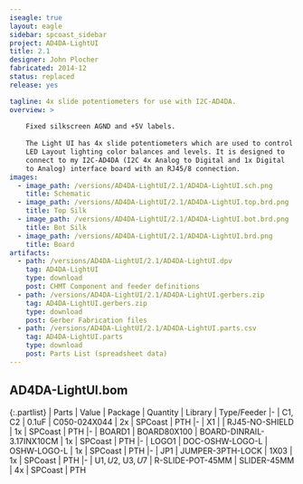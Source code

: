 ```yaml
---
iseagle: true
layout: eagle
sidebar: spcoast_sidebar
project: AD4DA-LightUI
title: 2.1
designer: John Plocher
fabricated: 2014-12
status: replaced
release: yes

tagline: 4x slide potentiometers for use with I2C-AD4DA.
overview: >
    
    Fixed silkscreen AGND and +5V labels.
    
    The Light UI has 4x slide potentiometers which are used to control
    LED Layout lighting color balances and levels. It is designed to
    connect to my I2C-AD4DA (I2C 4x Analog to Digital and 1x Digital
    to Analog) interface board with an RJ45/8 connection.
images:
  - image_path: /versions/AD4DA-LightUI/2.1/AD4DA-LightUI.sch.png
    title: Schematic
  - image_path: /versions/AD4DA-LightUI/2.1/AD4DA-LightUI.top.brd.png
    title: Top Silk
  - image_path: /versions/AD4DA-LightUI/2.1/AD4DA-LightUI.bot.brd.png
    title: Bot Silk
  - image_path: /versions/AD4DA-LightUI/2.1/AD4DA-LightUI.brd.png
    title: Board
artifacts:
  - path: /versions/AD4DA-LightUI/2.1/AD4DA-LightUI.dpv
    tag: AD4DA-LightUI
    type: download
    post: CHMT Component and feeder definitions
  - path: /versions/AD4DA-LightUI/2.1/AD4DA-LightUI.gerbers.zip
    tag: AD4DA-LightUI.gerbers.zip
    type: download
    post: Gerber Fabrication files
  - path: /versions/AD4DA-LightUI/2.1/AD4DA-LightUI.parts.csv
    tag: AD4DA-LightUI.parts
    type: download
    post: Parts List (spreadsheet data)
---
```


## AD4DA-LightUI.bom

{:.partlist}
| Parts | Value | Package | Quantity | Library | Type/Feeder
|-
| C1, C2 | 0.1uF | C050-024X044 | 2x | SPCoast | PTH
|-
| X1 |  | RJ45-NO-SHIELD | 1x | SPCoast | PTH
|-
| BOARD1 | BOARD80X100 | BOARD-DINRAIL-3.17INX10CM | 1x | SPCoast | PTH
|-
| LOGO1 | DOC-OSHW-LOGO-L | OSHW-LOGO-L | 1x | SPCoast | PTH
|-
| JP1 | JUMPER-3PTH-LOCK | 1X03 | 1x | SPCoast | PTH
|-
| U$1, U$2, U$3, U$7 | R-SLIDE-POT-45MM | SLIDER-45MM | 4x | SPCoast | PTH
